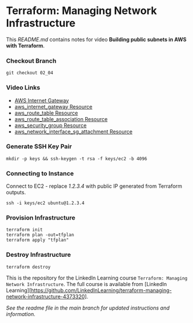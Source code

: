 # Terraform: Managing Network Infrastructure
This _README.md_ contains notes for video **Building public subnets in AWS with Terraform**.

### Checkout Branch
```shell
git checkout 02_04
```

### Video Links
- [AWS Internet Gateway](https://docs.aws.amazon.com/vpc/latest/userguide/VPC_Internet_Gateway.html)
- [aws_internet_gateway Resource](https://registry.terraform.io/providers/hashicorp/aws/latest/docs/resources/internet_gateway)
- [aws_route_table Resource](https://registry.terraform.io/providers/hashicorp/aws/latest/docs/resources/route_table)
- [aws_route_table_association Resource](https://registry.terraform.io/providers/hashicorp/aws/latest/docs/resources/route_table)
- [aws_security_group Resource](https://registry.terraform.io/providers/hashicorp/aws/latest/docs/resources/security_group)
- [aws_network_interface_sg_attachment Resource](https://registry.terraform.io/providers/hashicorp/aws/latest/docs/resources/network_interface_sg_attachment)

### Generate SSH Key Pair
```shell
mkdir -p keys && ssh-keygen -t rsa -f keys/ec2 -b 4096
```

### Connecting to Instance
Connect to EC2 - replace _1.2.3.4_ with public IP generated from Terraform outputs.
```shell
ssh -i keys/ec2 ubuntu@1.2.3.4
```

### Provision Infrastructure
```hcl
terraform init
terraform plan -out=tfplan
terraform apply "tfplan"
```

### Destroy Infrastructure
```hcl
terraform destroy
```

This is the repository for the LinkedIn Learning course `Terraform: Managing Network Infrastructure`. The full course is available from [LinkedIn Learning][https://github.com/LinkedInLearning/terraform-managing-network-infrastructure-4373320].


_See the readme file in the main branch for updated instructions and information._
